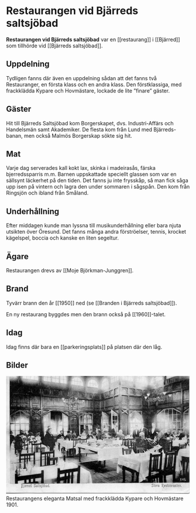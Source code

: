 # Restaurangen vid Bjärreds saltsjöbad

**Restaurangen vid Bjärreds saltsjöbad** var en [[restaurang]] i [[Bjärred]] som tillhörde vid [[Bjärreds saltsjöbad]].

## Uppdelning

Tydligen fanns där även en uppdelning sådan att det fanns två Restauranger, en första klass och en andra klass. Den förstklassiga, med frackklädda Kypare och Hovmästare, lockade de lite ”finare” gäster.

## Gäster

Hit till Bjärreds Saltsjöbad kom Borgerskapet, dvs. Industri-Affärs och Handelsmän samt Akademiker. De flesta kom från Lund med Bjärreds-banan, men också Malmös Borgerskap sökte sig hit.

## Mat

Varje dag serverades kall kokt lax, skinka i madeirasås, färska bjerredssparris m.m. Barnen uppskattade speciellt glassen som var en sällsynt läckerhet på den tiden. Det fanns ju inte frysskåp, så man fick såga upp isen på vintern och lagra den under sommaren i sågspån. Den kom från Ringsjön och ibland från Småland.

## Underhållning

Efter middagen kunde man lyssna till musikunderhållning eller bara njuta utsikten över Öresund. Det fanns många andra förströelser, tennis, krocket kägelspel, boccia och
kanske en liten segeltur.

## Ägare

Restaurangen drevs av [[Moje Björkman-Junggren]].

## Brand

Tyvärr brann den år [[1950]] ned (se [[Branden i Bjärreds saltsjöbad]]).

En ny restaurang byggdes men den brann också på [[1960]]-talet.

## Idag

Idag finns där bara en [[parkeringsplats]] på platsen där den låg.

## Bilder

![Bjärreds_saltsjöbad_003](images/Bjärreds_saltsjöbad_003.jpg)
Restaurangens eleganta Matsal med frackklädda Kypare och Hovmästare 1901.
